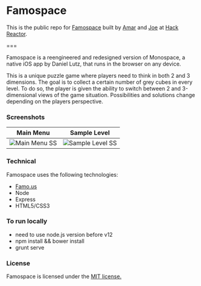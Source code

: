 Famospace
===
This is the public repo for [Famospace](https://www.Famospace.com/) built by [Amar](https://github.com/theamarpatel) and [Joe](https://github.com/joedou) at [Hack Reactor](http://www.hackreactor.com/).

===

Famospace is a reengineered and redesigned version of Monospace, a native iOS app by Daniel Lutz, that runs in the browser on any device.

This is a unique puzzle game where players need to think in both 2 and 3 dimensions.  The goal is to collect a certain number of grey cubes in every level. To do so, the player is given the ability to switch between 2 and 3-dimensional views of the game situation. Possibilities and solutions change depending on the players perspective.

### Screenshots
| Main Menu | Sample Level |
|:-----------:|:------------:|
| ![Main Menu SS](http://i.imgur.com/wpjKXmB.png)|![Sample Level SS](http://i.imgur.com/mESJEke.png) |

### Technical
Famospace uses the following technologies:
  - [Famo.us](http://www.famo.us)
  - Node
  - Express
  - HTML5/CSS3

### To run locally
- need to use node.js version before v12
- npm install && bower install
- grunt serve

### License
Famospace is licensed under the [MIT license.](https://github.com/Famospace/Famo.us-Monospace/blob/master/LICENSE.txt)
